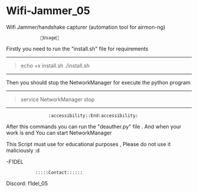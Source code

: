 # Wifi-Jammer_05
Wifi Jammer/handshake capturer (automation tool for airmon-ng) 

                 🥇Usage🥇
Firstly you need to run the "install.sh" file for requirements

---------------------------------------------------------------
> echo +x install.sh
> ./install.sh
---------------------------------------------------------------

Then you should stop the NetworkManager for execute the python program

---------------------------------------------------------------
> service NetworkManager stop
---------------------------------------------------------------

                    :accessibility::End:accessibility:
After this commands you can run the "deauther.py" file .
And when your work is end You can start NetworkManager

This Script must use for educational purposes , Please do not use it maliciously :d

-F1DEL

               :::::Contact:::::: 
Discord: f1del_05


